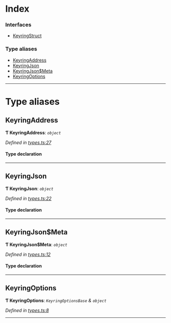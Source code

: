 

# Index

### Interfaces

* [KeyringStruct](../interfaces/_types_.keyringstruct.md)

### Type aliases

* [KeyringAddress](_types_.md#keyringaddress)
* [KeyringJson](_types_.md#keyringjson)
* [KeyringJson$Meta](_types_.md#keyringjson_meta)
* [KeyringOptions](_types_.md#keyringoptions)

---

# Type aliases

<a id="keyringaddress"></a>

##  KeyringAddress

**Ƭ KeyringAddress**: *`object`*

*Defined in [types.ts:27](https://github.com/polkadot-js/ui/blob/0dbdc7e/packages/ui-keyring/src/types.ts#L27)*

#### Type declaration

___
<a id="keyringjson"></a>

##  KeyringJson

**Ƭ KeyringJson**: *`object`*

*Defined in [types.ts:22](https://github.com/polkadot-js/ui/blob/0dbdc7e/packages/ui-keyring/src/types.ts#L22)*

#### Type declaration

___
<a id="keyringjson_meta"></a>

##  KeyringJson$Meta

**Ƭ KeyringJson$Meta**: *`object`*

*Defined in [types.ts:12](https://github.com/polkadot-js/ui/blob/0dbdc7e/packages/ui-keyring/src/types.ts#L12)*

#### Type declaration

[index: `string`]: `any`

___
<a id="keyringoptions"></a>

##  KeyringOptions

**Ƭ KeyringOptions**: *`KeyringOptionsBase` & `object`*

*Defined in [types.ts:8](https://github.com/polkadot-js/ui/blob/0dbdc7e/packages/ui-keyring/src/types.ts#L8)*

___

